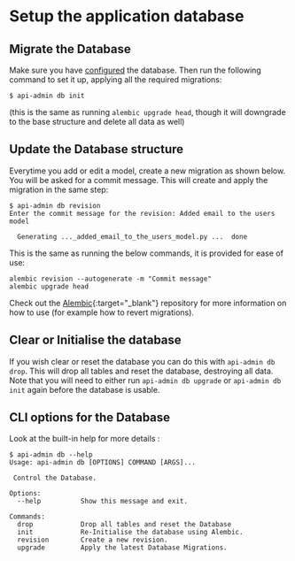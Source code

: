 # Setup the application database

## Migrate the Database

Make sure you have [configured](environment.md) the database. Then
run the following command to set it up, applying all the required migrations:

```console
$ api-admin db init
```

(this is the same as running `alembic upgrade head`, though it will downgrade to
the base structure and delete all data as well)

## Update the Database structure

Everytime you add or edit a model, create a new migration as shown below. You
will be asked for a commit message. This will create and apply the migration in
the same step:

```console
$ api-admin db revision
Enter the commit message for the revision: Added email to the users model

  Generating ..._added_email_to_the_users_model.py ...  done
```

This is the same as running the below commands, it is provided for ease of use:

```console
alembic revision --autogenerate -m "Commit message"
alembic upgrade head
```

Check out the [Alembic](https://github.com/sqlalchemy/alembic){:target="_blank"}
repository for more information on how to use (for example how to revert
migrations).

## Clear or Initialise the database

If you wish clear or reset the database you can do this with `api-admin db
drop`. This will drop all tables and reset the database, destroying all data.
Note that you will need to either run `api-admin db upgrade` or `api-admin db
init` again before the database is usable.

## CLI options for the Database

Look at the built-in help for more details :

```console
$ api-admin db --help
Usage: api-admin db [OPTIONS] COMMAND [ARGS]...

 Control the Database.

Options:
  --help          Show this message and exit.

Commands:
  drop            Drop all tables and reset the Database
  init            Re-Initialise the database using Alembic.
  revision        Create a new revision.
  upgrade         Apply the latest Database Migrations.
```
